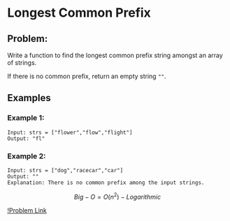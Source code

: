 # Longest Common Prefix

## Problem:

Write a function to find the longest common prefix string amongst an array of strings.

If there is no common prefix, return an empty string `""`.

## Examples

### Example 1:

    Input: strs = ["flower","flow","flight"]
    Output: "fl"

### Example 2:

    Input: strs = ["dog","racecar","car"]
    Output: ""
    Explanation: There is no common prefix among the input strings.

$$Big-O = O(n^2) - Logarithmic$$

[!Problem Link](https://leetcode.com/problems/longest-common-prefix/)
